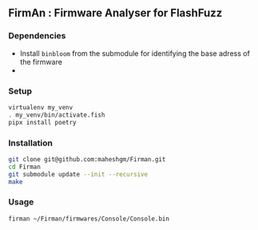 ## FirmAn : Firmware Analyser for FlashFuzz

### Dependencies
 * Install ```binbloom``` from the submodule for identifying the base adress of the firmware
 * 
### Setup
``` sh
virtualenv my_venv
. my_venv/bin/activate.fish
pipx install poetry
```

### Installation
``` sh
git clone git@github.com:maheshgm/Firman.git
cd Firman
git submodule update --init --recursive
make
```

### Usage
``` sh
firman ~/Firman/firmwares/Console/Console.bin
```